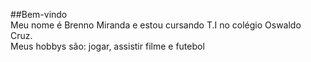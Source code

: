 ##Bem-vindo
<br>
Meu nome é Brenno Miranda e estou cursando T.I no colégio Oswaldo Cruz.
<br>
Meus hobbys são: jogar, assistir filme e futebol
